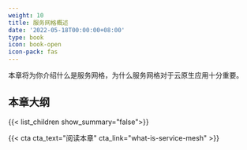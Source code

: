 ```yaml
---
weight: 10
title: 服务网格概述
date: '2022-05-18T00:00:00+08:00'
type: book
icon: book-open
icon-pack: fas
---
```


本章将为你介绍什么是服务网格，为什么服务网格对于云原生应用十分重要。

## 本章大纲

{{< list_children show_summary="false">}}

{{< cta cta_text="阅读本章" cta_link="what-is-service-mesh" >}}
